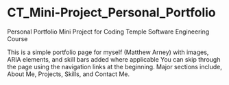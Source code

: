# CT_Mini-Project_Personal_Portfolio
Personal Portfolio Mini Project for Coding Temple Software Engineering Course

This is a simple portfolio page for myself (Matthew Arney) with images, ARIA elements, and skill bars added where applicable
You can skip through the page using the navigation links at the beginning.
Major sections include, About Me, Projects, Skills, and Contact Me.